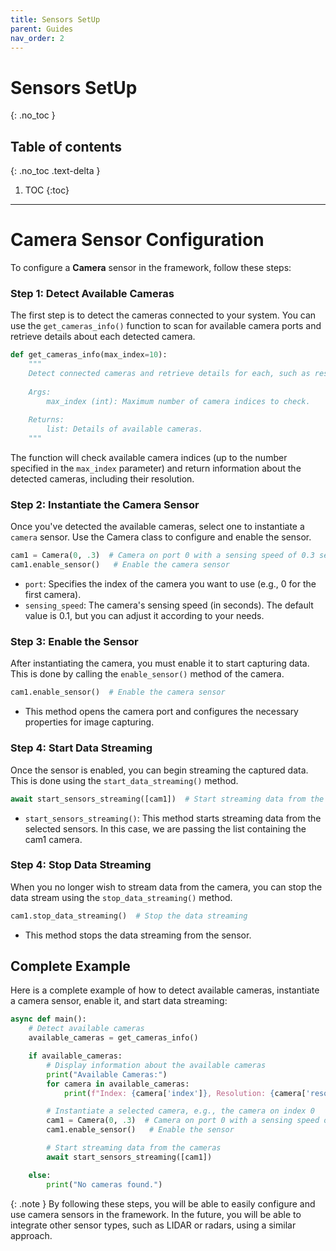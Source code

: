 ```yaml
---
title: Sensors SetUp
parent: Guides
nav_order: 2
---
```


# Sensors SetUp
{: .no_toc }

## Table of contents
{: .no_toc .text-delta }

1. TOC
{:toc}

---

# **Camera Sensor Configuration**

To configure a **Camera** sensor in the framework, follow these steps:

### **Step 1: Detect Available Cameras**

The first step is to detect the cameras connected to your system. You can use the `get_cameras_info()` function to scan for available camera ports and retrieve details about each detected camera.

```py
def get_cameras_info(max_index=10):
    """
    Detect connected cameras and retrieve details for each, such as resolution.
    
    Args:
        max_index (int): Maximum number of camera indices to check.
    
    Returns:
        list: Details of available cameras.
    """
```
The function will check available camera indices (up to the number specified in the `max_index` parameter) and return information about the detected cameras, including their resolution.

### **Step 2: Instantiate the Camera Sensor**

Once you've detected the available cameras, select one to instantiate a `camera` sensor. Use the Camera class to configure and enable the sensor.

```py
cam1 = Camera(0, .3)  # Camera on port 0 with a sensing speed of 0.3 seconds
cam1.enable_sensor()   # Enable the camera sensor
```
* `port`: Specifies the index of the camera you want to use (e.g., 0 for the first camera).
* `sensing_speed`: The camera's sensing speed (in seconds). The default value is 0.1, but you can adjust it according to your needs.

### **Step 3: Enable the Sensor**

After instantiating the camera, you must enable it to start capturing data. This is done by calling the `enable_sensor()` method of the camera.

```py
cam1.enable_sensor()  # Enable the camera sensor
```

* This method opens the camera port and configures the necessary properties for image capturing.

### **Step 4: Start Data Streaming**

Once the sensor is enabled, you can begin streaming the captured data. This is done using the `start_data_streaming()` method.

```py
await start_sensors_streaming([cam1])  # Start streaming data from the camera
```
* `start_sensors_streaming()`: This method starts streaming data from the selected sensors. In this case, we are passing the list containing the cam1 camera.

### **Step 4: Stop Data Streaming**

When you no longer wish to stream data from the camera, you can stop the data stream using the `stop_data_streaming()` method.

```py
cam1.stop_data_streaming()  # Stop the data streaming
```
* This method stops the data streaming from the sensor.

## Complete Example

Here is a complete example of how to detect available cameras, instantiate a camera sensor, enable it, and start data streaming:

```py
async def main():
    # Detect available cameras
    available_cameras = get_cameras_info()

    if available_cameras:
        # Display information about the available cameras
        print("Available Cameras:")
        for camera in available_cameras:
            print(f"Index: {camera['index']}, Resolution: {camera['resolution']}")

        # Instantiate a selected camera, e.g., the camera on index 0
        cam1 = Camera(0, .3)  # Camera on port 0 with a sensing speed of 0.3
        cam1.enable_sensor()   # Enable the sensor

        # Start streaming data from the cameras
        await start_sensors_streaming([cam1])

    else:
        print("No cameras found.")
```

{: .note }
By following these steps, you will be able to easily configure and use camera sensors in the framework. In the future, you will be able to integrate other sensor types, such as LIDAR or radars, using a similar approach.
